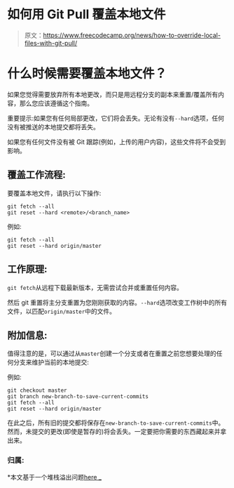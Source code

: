 # 如何用 Git Pull 覆盖本地文件

> 原文：<https://www.freecodecamp.org/news/how-to-override-local-files-with-git-pull/>

# 什么时候需要覆盖本地文件？

如果您觉得需要放弃所有本地更改，而只是用远程分支的副本来重置/覆盖所有内容，那么您应该遵循这个指南。

重要提示:如果您有任何局部更改，它们将会丢失。无论有没有`--hard`选项，任何没有被推送的本地提交都将丢失。

如果您有任何文件没有被 Git 跟踪(例如，上传的用户内容)，这些文件将不会受到影响。

## **覆盖工作流程:**

要覆盖本地文件，请执行以下操作:

```
git fetch --all
git reset --hard <remote>/<branch_name>
```

例如:

```
git fetch --all
git reset --hard origin/master
```

## **工作原理:**

`git fetch`从远程下载最新版本，无需尝试合并或重置任何内容。

然后 git 重置将主分支重置为您刚刚获取的内容。`--hard`选项改变工作树中的所有文件，以匹配`origin/master`中的文件。

## **附加信息:**

值得注意的是，可以通过从`master`创建一个分支或者在重置之前您想要处理的任何分支来维护当前的本地提交:

例如:

```
git checkout master
git branch new-branch-to-save-current-commits
git fetch --all
git reset --hard origin/master
```

在此之后，所有旧的提交都将保存在`new-branch-to-save-current-commits`中。然而，未提交的更改(即使是暂存的)将会丢失。一定要把你需要的东西藏起来并拿出来。

### 归属:

*本文基于一个堆栈溢出问题<a href = '[http://Stack Overflow . com/questions/1125968/force-git-to-overwrite-local-files-on-pull/8888015 # 8888015](http://stackoverflow.com/questions/1125968/force-git-to-overwrite-local-files-on-pull/8888015#8888015)' target = '*blank ' rel = ' no follow '>here _
